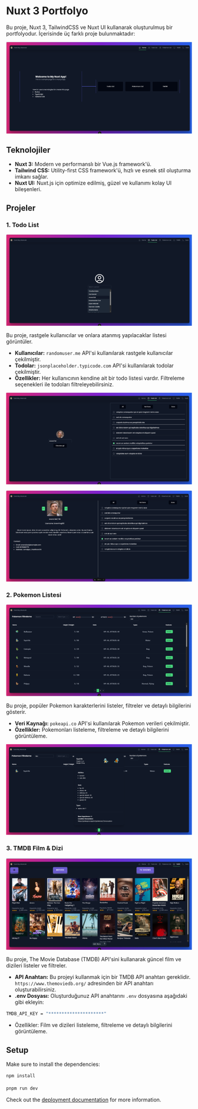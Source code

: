 # Nuxt 3 Portfolyo

Bu proje, Nuxt 3, TailwindCSS ve Nuxt UI kullanarak oluşturulmuş bir portfolyodur. İçerisinde üç farklı proje bulunmaktadır:

![Ana ekran](public/screenshots/mainscreen.png)

## Teknolojiler

- **Nuxt 3:** Modern ve performanslı bir Vue.js framework'ü.
- **Tailwind CSS:** Utility-first CSS framework'ü, hızlı ve esnek stil oluşturma imkanı sağlar.
- **Nuxt UI:** Nuxt.js için optimize edilmiş, güzel ve kullanımı kolay UI bileşenleri.

## Projeler

### 1. Todo List

![Todo list ana ekran](public/screenshots/todoscreen/select.png)

Bu proje, rastgele kullanıcılar ve onlara atanmış yapılacaklar listesi görüntüler.

- **Kullanıcılar:** `randomuser.me` API'si kullanılarak rastgele kullanıcılar çekilmiştir.
- **Todolar:** `jsonplaceholder.typicode.com` API'si kullanılarak todolar çekilmiştir.
- **Özellikler:** Her kullanıcının kendine ait bir todo listesi vardır. Filtreleme seçenekleri ile todoları filtreleyebilirsiniz.

![Todo list ana ekran](public/screenshots/todoscreen/viewtodos.png)

![Todo list ana ekran](public/screenshots/todoscreen/details.png)

### 2. Pokemon Listesi

![Pokemon List Ana ekran](public/screenshots/pokemonscreen/main.png)

Bu proje, popüler Pokemon karakterlerini listeler, filtreler ve detaylı bilgilerini gösterir.

- **Veri Kaynağı:** `pokeapi.co` API'si kullanılarak Pokemon verileri çekilmiştir.
- **Özellikler:** Pokemonları listeleme, filtreleme ve detaylı bilgilerini görüntüleme.

![Pokemon List Ana ekran](public/screenshots/pokemonscreen/details.png)

### 3. TMDB Film & Dizi

![TMDB Ana Ekran](public/screenshots/tmdbscreen/mainscreen.png)

Bu proje, The Movie Database (TMDB) API'sini kullanarak güncel film ve dizileri listeler ve filtreler.

- **API Anahtarı:** Bu projeyi kullanmak için bir TMDB API anahtarı gereklidir.  `https://www.themoviedb.org/` adresinden bir API anahtarı oluşturabilirsiniz.
- **.env Dosyası:** Oluşturduğunuz API anahtarını `.env` dosyasına aşağıdaki gibi ekleyin:

```bash
TMDB_API_KEY = "*********************"
```
- Özellikler: Film ve dizileri listeleme, filtreleme ve detaylı bilgilerini görüntüleme.

## Setup

Make sure to install the dependencies:

```bash
npm install

pnpm run dev
```

Check out the [deployment documentation](https://nuxt.com/docs/getting-started/deployment) for more information.
